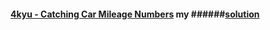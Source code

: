 
#### [4kyu - Catching Car Mileage Numbers](https://www.codewars.com/kata/catching-car-mileage-numbers/train/javascript) my ######[solution](https://github.com/birukyemane/codewars-repo/blob/master/4kyu%20Catching%20Car%20Mileage%20Numbers.js)

